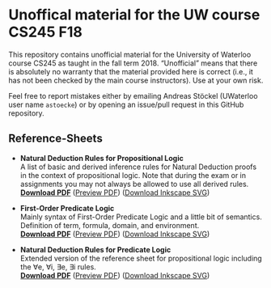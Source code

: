 # Unoffical material for the UW course CS245 F18

This repository contains unofficial material for the University of Waterloo course CS245 as taught in the fall term 2018. “Unofficial” means that there is absolutely no warranty that the material provided here is correct (i.e., it has not been checked by the main course instructors). Use at your own risk.

Feel free to report mistakes either by emailing Andreas Stöckel (UWaterloo user name `astoecke`) or by opening an issue/pull request in this GitHub repository.

## Reference-Sheets

* **Natural Deduction Rules for Propositional Logic**<br/>
  A list of basic and derived inference rules for Natural Deduction proofs in the context of propositional logic. Note that during the exam or in assignments you may not always be allowed to use all derived rules.<br/>
  [**Download PDF**](https://github.com/astoeckel/cs245-f18/raw/master/reference-sheets/nd_prop_logic_reference_sheet.pdf)
  ([Preview PDF](https://github.com/astoeckel/cs245-f18/blob/master/reference-sheets/nd_prop_logic_reference_sheet.pdf)) ([Download Inkscape SVG](https://github.com/astoeckel/cs245-f18/raw/master/reference-sheets/nd_prop_logic_reference_sheet.svg))

* **First-Order Predicate Logic**<br/>
  Mainly syntax of First-Order Predicate Logic and a little bit of semantics. Definition of term, formula, domain, and environment.<br/>
  [**Download PDF**](https://github.com/astoeckel/cs245-f18/raw/master/reference-sheets/pred_logic.pdf)
  ([Preview PDF](https://github.com/astoeckel/cs245-f18/blob/master/reference-sheets/pred_logic.pdf)) ([Download Inkscape SVG](https://github.com/astoeckel/cs245-f18/raw/master/reference-sheets/pred_logic.svg))

* **Natural Deduction Rules for Predicate Logic**<br/>
  Extended version of the reference sheet for propositional logic including the ∀e, ∀i, ∃e, ∃i rules.<br/>
  [**Download PDF**](https://github.com/astoeckel/cs245-f18/raw/master/reference-sheets/nd_pred_logic_reference_sheet.pdf)
  ([Preview PDF](https://github.com/astoeckel/cs245-f18/blob/master/reference-sheets/nd_pred_logic_reference_sheet.pdf)) ([Download Inkscape SVG](https://github.com/astoeckel/cs245-f18/raw/master/reference-sheets/nd_pred_logic_reference_sheet.svg))
